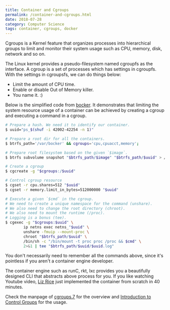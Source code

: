 ```yaml
---
title: Container and Cgroups
permalink: /container-and-cgroups.html
date: 2018-07-28
category: Computer Science
tags: container, cgroups, docker
---
```


Cgroups is a Kernel feature that organizes processes into hierarchical groups to limit and monitor their system usage such as CPU, memory, disk, network and so on.

The Linux kernel provides a pseudo-filesystem named cgroupfs as the interface. A cgroup is a set of processes which has settings in cgroupfs. With the settings in cgroupsfs, we can do things below:

* Limit the amount of CPU time.
* Enable or disable Out of Memory killer.
* You name it. :)

Below is the simplified code from [bocker](https://github.com/p8952/bocker/blob/master/bocker). It demonstrates that limiting the system resource usage of a container can be achieved by creating a cgroup and executing a command in a cgroup.

```bash
# Prepare a hash. We need it to identify our container.
$ uuid="ps_$(shuf -i 42002-42254 -n 1)"

# Prepare a root dir for all the containers.
$ btrfs_path='/var/bocker' && cgroups='cpu,cpuacct,memory';

# Prepare root filesystem based on the given `$image`.
$ btrfs subvolume snapshot "$btrfs_path/$image" "$btrfs_path/$uuid" > /dev/null

# Create a cgroup
$ cgcreate -g "$cgroups:/$uuid"

# Control cgroup resource
$ cgset -r cpu.shares=512 "$uuid"
$ cgset -r memory.limit_in_bytes=512000000 "$uuid"

# Execute a given `$cmd` in the cgroup.
# We need to create a unique namespace for the command (unshare).
# We also need to change the root directory (chroot).
# We also need to mount the runtime (/proc).
# Logging is a bonus (tee).
$ cgexec -g "$cgroups:$uuid" \
        ip netns exec netns_"$uuid" \
        unshare -fmuip --mount-proc \
        chroot "$btrfs_path/$uuid" \
        /bin/sh -c "/bin/mount -t proc proc /proc && $cmd" \
        2>&1 | tee "$btrfs_path/$uuid/$uuid.log"
```

You don't necessarily need to remember all the commands above, since it's pointless if you aren't a container engine developer.

The container engine such as runC, rkt, lxc provides you a beautifully designed CLI that abstracts above process for you. If you like watching Youtube video, [Liz Rice](https://www.youtube.com/watch?v=8fi7uSYlOdc) just implemented the container from scratch in 40 minutes.

Check the manpage of [cgroups.7](http://man7.org/linux/man-pages/man7/cgroups.7.html) for the overview and [Introduction to Control Groups](https://access.redhat.com/documentation/en-us/red_hat_enterprise_linux/6/html/resource_management_guide/ch01) for the usage.
